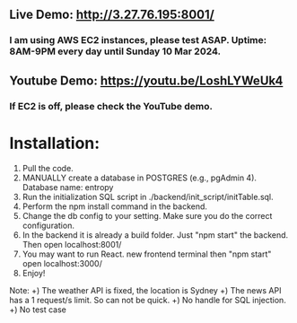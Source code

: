 ## Live Demo: http://3.27.76.195:8001/

### I am using AWS EC2 instances, please test ASAP. Uptime: 8AM-9PM every day until Sunday 10 Mar 2024. 

## Youtube Demo: https://youtu.be/LoshLYWeUk4

### If EC2 is off, please check the YouTube demo. 

# Installation: 

1) Pull the code.
2) MANUALLY create a database in POSTGRES (e.g., pgAdmin 4). Database name: entropy
3) Run the initialization SQL script in ./backend/init_script/initTable.sql.
4) Perform the npm install command in the backend.
5) Change the db config to your setting. Make sure you do the correct configuration.
6) In the backend it is already a build folder. Just "npm start" the backend. Then open localhost:8001/
8) You may want to run React. new frontend terminal then "npm start" open localhost:3000/ 
9) Enjoy!


Note: 
+) The weather API is fixed, the location is Sydney
+) The news API has a 1 request/s limit. So can not be quick.
+) No handle for SQL injection. 
+) No test case
